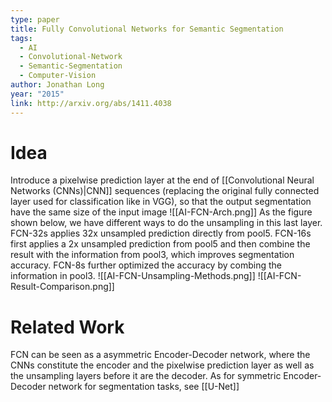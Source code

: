 ```yaml
---
type: paper
title: Fully Convolutional Networks for Semantic Segmentation
tags:
  - AI
  - Convolutional-Network
  - Semantic-Segmentation
  - Computer-Vision
author: Jonathan Long
year: "2015"
link: http://arxiv.org/abs/1411.4038
---
```

# Idea
Introduce a pixelwise prediction layer at the end of [[Convolutional Neural Networks (CNNs)|CNN]] sequences (replacing the original fully connected layer used for classification like in VGG), so that the output segmentation have the same size of the input image
![[AI-FCN-Arch.png]]
As the figure shown below, we have different ways to do the unsampling in this last layer. FCN-32s applies 32x unsampled prediction directly from pool5. FCN-16s first applies a 2x unsampled prediction from pool5 and then combine the result with the information from pool3, which improves segmentation accuracy. FCN-8s further optimized the accuracy by combing the information in pool3.
![[AI-FCN-Unsampling-Methods.png]]
![[AI-FCN-Result-Comparison.png]]
# Related Work
FCN can be seen as a asymmetric Encoder-Decoder network, where the CNNs constitute the encoder and the pixelwise prediction layer as well as the unsampling layers before it are the decoder. As for symmetric Encoder-Decoder network for segmentation tasks, see [[U-Net]]